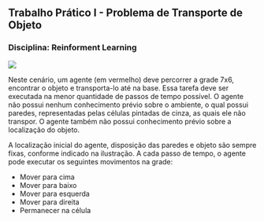 ## Trabalho Prático I - Problema de Transporte de Objeto

### Disciplina: Reinforment Learning

![](https://drive.google.com/file/d/19hiWS4rJWvqH6D3ClKrFrTtJ4OeNw3wq/view?usp=sharing)

Neste cenário, um agente (em vermelho) deve percorrer a grade 7x6, encontrar o objeto e transporta-lo até na base. Essa tarefa deve ser executada na menor quantidade de passos de tempo possível. O agente não possui nenhum conhecimento prévio sobre o ambiente, o qual possui paredes, representadas pelas células pintadas de cinza, as quais ele não transpor. O agente também não possui conhecimento prévio sobre a localização do objeto.
 
A localização inicial do agente, disposição das paredes e objeto são sempre fixas, conforme indicado na ilustração. A cada passo de tempo, o agente pode executar os seguintes movimentos na grade:

- Mover para cima
- Mover para baixo
- Mover para esquerda
- Mover para direita
- Permanecer na célula
